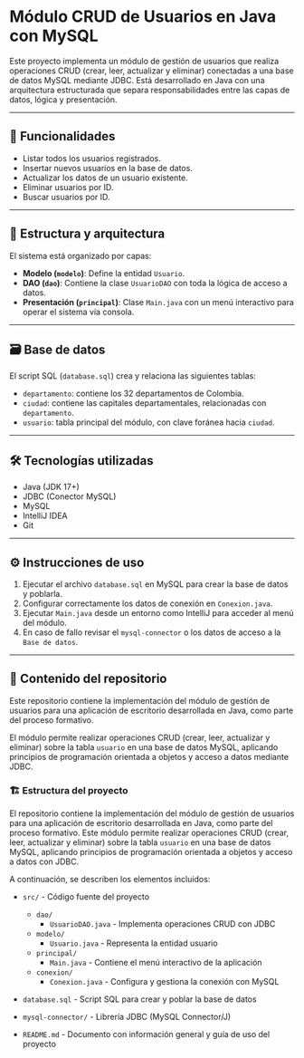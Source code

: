 # Módulo CRUD de Usuarios en Java con MySQL

Este proyecto implementa un módulo de gestión de usuarios que realiza operaciones CRUD (crear, leer, actualizar y eliminar) conectadas a una base de datos MySQL mediante JDBC. Está desarrollado en Java con una arquitectura estructurada que separa responsabilidades entre las capas de datos, lógica y presentación.

---

## 🚀 Funcionalidades

- Listar todos los usuarios registrados.
- Insertar nuevos usuarios en la base de datos.
- Actualizar los datos de un usuario existente.
- Eliminar usuarios por ID.
- Buscar usuarios por ID.

---

## 🧱 Estructura y arquitectura

El sistema está organizado por capas:

- **Modelo (`modelo`)**: Define la entidad `Usuario`.
- **DAO (`dao`)**: Contiene la clase `UsuarioDAO` con toda la lógica de acceso a datos.
- **Presentación (`principal`)**: Clase `Main.java` con un menú interactivo para operar el sistema vía consola.

---

## 🗃️ Base de datos

El script SQL (`database.sql`) crea y relaciona las siguientes tablas:

- `departamento`: contiene los 32 departamentos de Colombia.
- `ciudad`: contiene las capitales departamentales, relacionadas con `departamento`.
- `usuario`: tabla principal del módulo, con clave foránea hacia `ciudad`.

---

## 🛠 Tecnologías utilizadas

- Java (JDK 17+)
- JDBC (Conector MySQL)
- MySQL
- IntelliJ IDEA
- Git

---

## ⚙️ Instrucciones de uso

1. Ejecutar el archivo `database.sql` en MySQL para crear la base de datos y poblarla.
2. Configurar correctamente los datos de conexión en `Conexion.java`.
3. Ejecutar `Main.java` desde un entorno como IntelliJ para acceder al menú del módulo.
4. En caso de fallo revisar el `mysql-connector` o los datos de acceso a la `Base de datos`.

---

## 📂 Contenido del repositorio

Este repositorio contiene la implementación del módulo de gestión de usuarios para una aplicación de escritorio desarrollada en Java, como parte del proceso formativo.

El módulo permite realizar operaciones CRUD (crear, leer, actualizar y eliminar) sobre la tabla `usuario` en una base de datos MySQL, aplicando principios de programación orientada a objetos y acceso a datos mediante JDBC.

### 🏗️ Estructura del proyecto

El repositorio contiene la implementación del módulo de gestión de usuarios para una aplicación de escritorio desarrollada en Java, como parte del proceso formativo. Este módulo permite realizar operaciones CRUD (crear, leer, actualizar y eliminar) sobre la tabla `usuario` en una base de datos MySQL, aplicando principios de programación orientada a objetos y acceso a datos con JDBC.

A continuación, se describen los elementos incluidos:

- `src/` - Código fuente del proyecto
  - `dao/`
    - `UsuarioDAO.java` - Implementa operaciones CRUD con JDBC
  - `modelo/`
    - `Usuario.java` - Representa la entidad usuario
  - `principal/`
    - `Main.java` - Contiene el menú interactivo de la aplicación
  - `conexion/`
    - `Conexion.java` - Configura y gestiona la conexión con MySQL

- `database.sql` - Script SQL para crear y poblar la base de datos
- `mysql-connector/` - Librería JDBC (MySQL Connector/J)
- `README.md` - Documento con información general y guía de uso del proyecto
